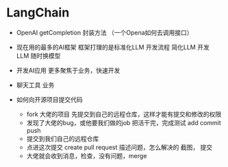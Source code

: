 # LangChain

- OpenAI
    getCompletion  封装方法 （一个Opena如何去调用接口）


- 现在用的最多的AI框架
    框架打理的是标准化LLM 开发流程
    简化LLM 开发
    LLM 随时换模型


- 开发AI应用
    更多聚焦于业务，快速开发

- 聊天工具 业务

- 如何向开源项目提交代码
    - fork 大佬的项目
            先提交到自己的远程仓库，这样才能有提交和修改的权限
    - 发现了大佬的bug，或他要我们做的job
            把活干完，完成测试
            add commit push
    - 提交到我们自己的远程仓库
    - 点进这次提交 create pull request
            描述问题，怎么解决的 截图， 提交
    - 大佬就会收到消息，检查，没有问题，merge
